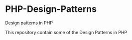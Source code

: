 # PHP-Design-Patterns
Design patterns in PHP

This repository contain some of the Design Patterns in PHP
